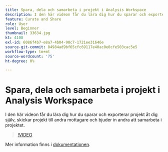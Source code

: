 ```yaml
---
title: Spara, dela och samarbeta i projekt i Analysis Workspace
description: I den här videon får du lära dig hur du sparar och exporterar projekt åt dig själv, skickar projekt till andra mottagare och bjuder in andra att samarbeta i projektet.
feature: Curate and Share
role: User
level: Beginner
thumbnail: 33634.jpg
kt: 4108
exl-id: 6086f4b7-e8a7-4b04-90c7-1721ee31646e
source-git-commit: 84984ad9bf65cfc69117e40ac0e0cfe503cac5e5
workflow-type: tm+mt
source-wordcount: '75'
ht-degree: 0%

---
```


# Spara, dela och samarbeta i projekt i Analysis Workspace

I den här videon får du lära dig hur du sparar och exporterar projekt åt dig själv, skickar projekt till andra mottagare och bjuder in andra att samarbeta i projektet.

>[!VIDEO](https://video.tv.adobe.com/v/3470872/?quality=12&learn=on&captions=swe)

Mer information finns i [dokumentationen](https://experienceleague.adobe.com/docs/analytics/analyze/analysis-workspace/curate-share/send-schedule-files.html?lang=sv-SE).
